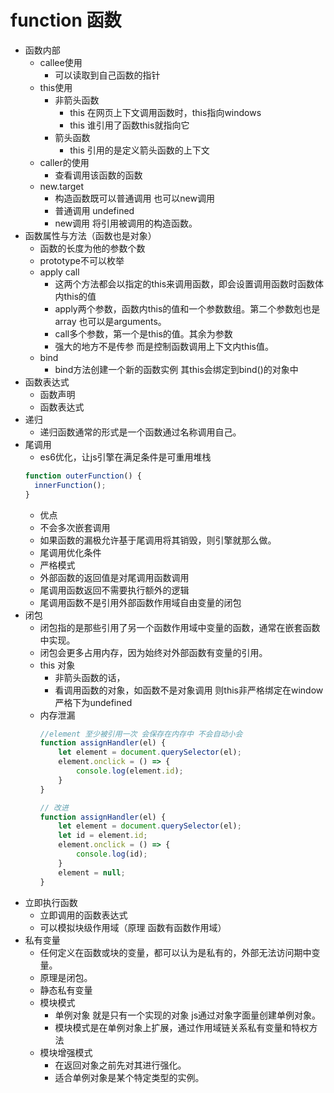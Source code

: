 # function 函数
+ 函数内部
    + callee使用
        + 可以读取到自己函数的指针
    + this使用
        + 非箭头函数
            + this 在网页上下文调用函数时，this指向windows 
            + this 谁引用了函数this就指向它
        + 箭头函数
            + this 引用的是定义箭头函数的上下文
    + caller的使用
        + 查看调用该函数的函数
    + new.target
        + 构造函数既可以普通调用 也可以new调用
        + 普通调用 undefined
        + new调用 将引用被调用的构造函数。
+ 函数属性与方法（函数也是对象）
    + 函数的长度为他的参数个数
    + prototype不可以枚举
    + apply call
        + 这两个方法都会以指定的this来调用函数，即会设置调用函数时函数体内this的值
        + apply两个参数，函数内this的值和一个参数数组。第二个参数剋也是array 也可以是arguments。
        + call多个参数，第一个是this的值。其余为参数
        + 强大的地方不是传参 而是控制函数调用上下文内this值。
    + bind
        + bind方法创建一个新的函数实例 其this会绑定到bind()的对象中
+ 函数表达式
    + 函数声明
    + 函数表达式
+ 递归
    + 递归函数通常的形式是一个函数通过名称调用自己。
+ 尾调用
    + es6优化，让js引擎在满足条件是可重用堆栈
    ```js
    function outerFunction() {
      innerFunction();
    }
    ```
   + 优点
    + 不会多次嵌套调用
    + 如果函数的漏极允许基于尾调用将其销毁，则引擎就那么做。
   + 尾调用优化条件
    + 严格模式
    + 外部函数的返回值是对尾调用函数调用
    + 尾调用函数返回不需要执行额外的逻辑
    + 尾调用函数不是引用外部函数作用域自由变量的闭包
+ 闭包
    + 闭包指的是那些引用了另一个函数作用域中变量的函数，通常在嵌套函数中实现。
    + 闭包会更多占用内存，因为始终对外部函数有变量的引用。
    + this 对象
        + 非箭头函数的话，
        + 看调用函数的对象，如函数不是对象调用 则this非严格绑定在window 严格下为undefined
    + 内存泄漏
        ```js
        //element 至少被引用一次 会保存在内存中 不会自动小会
        function assignHandler(el) {
            let element = document.querySelector(el);
            element.onclick = () => {
                console.log(element.id);
            }
        }
        
        // 改进
        function assignHandler(el) {
            let element = document.querySelector(el);
            let id = element.id;
            element.onclick = () => {
                console.log(id);
            }
            element = null;
        }
        ```
+ 立即执行函数
    + 立即调用的函数表达式
    + 可以模拟块级作用域（原理 函数有函数作用域）
+ 私有变量
    + 任何定义在函数或块的变量，都可以认为是私有的，外部无法访问期中变量。
    + 原理是闭包。
    + 静态私有变量
    + 模块模式
        + 单例对象 就是只有一个实现的对象 js通过对象字面量创建单例对象。
        + 模块模式是在单例对象上扩展，通过作用域链关系私有变量和特权方法
    + 模块增强模式
        + 在返回对象之前先对其进行强化。
        + 适合单例对象是某个特定类型的实例。
    
